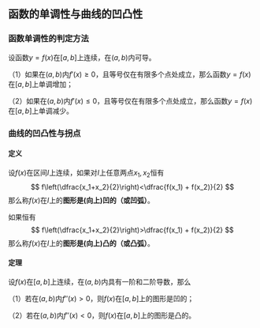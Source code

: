 ## 函数的单调性与曲线的凹凸性

### 函数单调性的判定方法

设函数$y=f(x)$在$[a,b]$上连续，在$(a,b)$内可导。

（1）如果在$(a,b)$内$f'(x) \ge 0$，且等号仅在有限多个点处成立，那么函数$y=f(x)$在$[a,b]$上单调增加；

（2）如果在$(a,b)$内$f'(x) \le 0$，且等号仅在有限多个点处成立，那么函数$y=f(x)$在$[a,b]$上单调减少。

### 曲线的凹凸性与拐点

#### 定义

设$f(x)$在区间$I$上连续，如果对$I$上任意两点$x_1,x_2$恒有
$$
f\left(\dfrac{x_1+x_2}{2}\right)<\dfrac{f(x_1) + f(x_2)}{2}
$$
那么称$f(x)$在$I$上的**图形是(向上)凹的（或凹弧）**。

如果恒有
$$
f\left(\dfrac{x_1+x_2}{2}\right)>\dfrac{f(x_1) + f(x_2)}{2}
$$
那么称$f(x)$在$I$上的**图形是(向上)凸的（或凸弧）**。

#### 定理

设$f(x)$在$[a,b]$上连续，在$(a,b)$内具有一阶和二阶导数，那么

（1）若在$(a,b)$内$f''(x)>0$，则$f(x)$在$[a, b]$上的图形是凹的；

（2）若在$(a,b)$内$f''(x)<0$，则$f(x)$在$[a, b]$上的图形是凸的。

